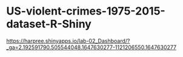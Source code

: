# US-violent-crimes-1975-2015-dataset-R-Shiny

 https://harpree.shinyapps.io/lab-02_Dashboard/?_ga=2.192591790.505544048.1647630277-1121206550.1647630277
